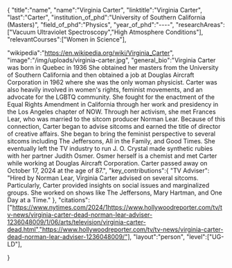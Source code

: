 {
"title":"name",
"name":"Virginia Carter",
"linktitle":"Virginia Carter",
"last":"Carter",
"institution_of_phd":"University of Southern California (Masters)",
"field_of_phd":"Physics",
"year_of_phd":"----",
"researchAreas":["Vacuum Ultraviolet Spectroscopy","High Atmosphere Conditions"],
"relevantCourses":["Women in Science"],

"wikipedia":"https://en.wikipedia.org/wiki/Virginia_Carter",
"image":"/img/uploads/virginia-carter.jpg",
"general_bio":"Virginia Carter was born in Quebec in 1936  She obtained her masters from the University of Southern California and then obtained a job at Douglas Aircraft Corporation in 1962 where she was the only woman physicist. Carter was also heavily involved in women's rights, feminist movements, and an advocate for the LGBTQ community. She fought for the enactment of the Equal Rights Amendment in California through her work and presidency in the Los Angeles chapter of NOW. Through her activism, she met Frances Lear, who was married to the sitcom producer Norman Lear. Because of this connection, Carter began to advise sitcoms and earned the title of director of creative affairs. She began to bring the feminist perspective to several sitcoms including The Jeffersons, All in the Family, and Good Times. She eventually left the TV industry to run J. O. Crystal made synthetic rubies with her partner Judith Osmer. Osmer herself is a chemist and met Carter while working at Douglas Aircraft Corporation. Carter passed away on October 17, 2024 at the age of 87.",
"key_contributions":{
"TV Adviser": "Hired by Norman Lear, Virginia Carter advised on several sitcoms. Particularly, Carter provided insights on social issues and marginalized groups. She worked on shows like The Jeffersons, Mary Hartman, and One Day at a Time." 
},
"citations":["https://www.nytimes.com/2024/1https://www.hollywoodreporter.com/tv/tv-news/virginia-carter-dead-norman-lear-adviser-1236048009/1/06/arts/television/virginia-carter-dead.html","https://www.hollywoodreporter.com/tv/tv-news/virginia-carter-dead-norman-lear-adviser-1236048009/"],
"layout":"person",
"level":["UG-LD"],

}